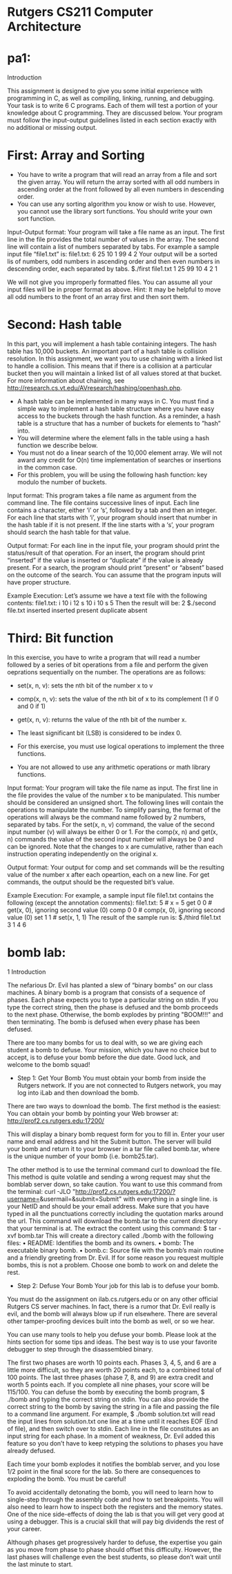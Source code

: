 # Rutgers CS211 Computer Architecture 

# pa1:
Introduction

  This assignment is designed to give you some initial experience with programming in C, as well as
compiling, linking, running, and debugging. Your task is to write 6 C programs. Each of them will
test a portion of your knowledge about C programming. They are discussed below. Your program
must follow the input-output guidelines listed in each section exactly with no additional or missing
output.

# First: Array and Sorting
- You have to write a program that will read an array from a file and sort the given array. You will
return the array sorted with all odd numbers in ascending order at the front followed by all even
numbers in descending order.
- You can use any sorting algorithm you know or wish to use. However, you cannot use the library
sort functions. You should write your own sort function.

Input-Output format: Your program will take a file name as an input. The first line in the
file provides the total number of values in the array. The second line will contain a list of numbers
separated by tabs. For example a sample input file “file1.txt” is:
file1.txt:
6
25 10 1 99 4 2
Your output will be a sorted lis of numbers, odd numbers in ascending order and then even numbers
in descending order, each separated by tabs.
$./first file1.txt
1 25 99 10 4 2
1

We will not give you improperly formatted files. You can assume all your input files will be in
proper format as above.
Hint: It may be helpful to move all odd numbers to the front of an array first and then sort them.


# Second: Hash table
  In this part, you will implement a hash table containing integers. The hash table has 10,000 buckets.
An important part of a hash table is collision resolution. In this assignment, we want you to use
chaining with a linked list to handle a collision. This means that if there is a collision at a particular
bucket then you will maintain a linked list of all values stored at that bucket. For more information
about chaining, see http://research.cs.vt.edu/AVresearch/hashing/openhash.php.

- A hash table can be implemented in many ways in C. You must find a simple way to implement
a hash table structure where you have easy access to the buckets through the hash function. As
a reminder, a hash table is a structure that has a number of buckets for elements to ”hash” into.
- You will determine where the element falls in the table using a hash function we describe below.
- You must not do a linear search of the 10,000 element array. We will not award any credit for
O(n) time implementation of searches or insertions in the common case.
- For this problem, you will be using the following hash function: key modulo the number of
buckets.

Input format: This program takes a file name as argument from the command line. The file
contains successive lines of input. Each line contains a character, either ‘i’ or ‘s’, followed by a tab
and then an integer. For each line that starts with ‘i’, your program should insert that number in
the hash table if it is not present. If the line starts with a ‘s’, your program should search the hash
table for that value.

Output format: For each line in the input file, your program should print the status/result
of that operation. For an insert, the program should print “inserted” if the value is inserted or
“duplicate” if the value is already present. For a search, the program should print ”present” or
“absent” based on the outcome of the search. You can assume that the program inputs will have
proper structure.

Example Execution: Let’s assume we have a text file with the following contents:
file1.txt:
i 10
i 12
s 10
i 10
s 5
Then the result will be:
2
$./second file.txt
inserted
inserted
present
duplicate
absent

# Third: Bit function
  In this exercise, you have to write a program that will read a number followed by a series of bit
operations from a file and perform the given oeprations sequentially on the number. The operations
are as follows:
- set(x, n, v): sets the nth bit of the number x to v
- comp(x, n, v): sets the value of the nth bit of x to its complement (1 if 0 and 0 if 1)
- get(x, n, v): returns the value of the nth bit of the number x.
- The least significant bit (LSB) is considered to be index 0.

- For this exercise, you must use logical operations to implement the three functions.
- You are not allowed to use any arithmetic operations or math library functions.

Input format: Your program will take the file name as input. The first line in the file provides
the value of the number x to be manipulated. This number should be considered an unsigned
short. The following lines will contain the operations to manipulate the number. To simplify
parsing, the format of the operations will always be the command name followed by 2 numbers,
separated by tabs. For the set(x, n, v) command, the value of the second input number (v) will
always be either 0 or 1. For the comp(x, n) and get(x, n) commands the value of the second
input number will always be 0 and can be ignored. Note that the changes to x are cumulative,
rather than each instruction operating independently on the original x.

Output format: Your output for comp and set commands will be the resulting value of the
number x after each opeartion, each on a new line. For get commands, the output should be the
requested bit’s value.

Example Execution: For example, a sample input file file1.txt contains the following (except
the annotation comments):
file1.txt:
5 # x = 5
get 0 0 # get(x, 0), ignoring second value (0)
comp 0 0 # comp(x, 0), ignoring second value (0)
set 1 1 # set(x, 1, 1)
The result of the sample run is:
$./third file1.txt
3
1
4
6

# bomb lab:
1 Introduction

The nefarious Dr. Evil has planted a slew of “binary bombs” on our class machines. A binary bomb is a
program that consists of a sequence of phases. Each phase expects you to type a particular string on stdin.
If you type the correct string, then the phase is defused and the bomb proceeds to the next phase. Otherwise,
the bomb explodes by printing "BOOM!!!" and then terminating. The bomb is defused when every phase
has been defused.

There are too many bombs for us to deal with, so we are giving each student a bomb to defuse. Your
mission, which you have no choice but to accept, is to defuse your bomb before the due date. Good luck,
and welcome to the bomb squad!

- Step 1: Get Your Bomb
You must obtain your bomb from inside the Rutgers network. If you are not connected to Rutgers network,
you may log into iLab and then download the bomb.

There are two ways to download the bomb. The first method is the easiest: You can obtain your bomb by
pointing your Web browser at:
http://prof2.cs.rutgers.edu:17200/

This will display a binary bomb request form for you to fill in. Enter your user name and email address and
hit the Submit button. The server will build your bomb and return it to your browser in a tar file called
bomb<id>.tar, where <id> is the unique number of your bomb (i.e. bomb25.tar).
  
The other method is to use the terminal command curl to download the file. This method is quite volatile
and sending a wrong request may shut the bomblab server down, so take caution. You want to use this
command from the terminal: curl -JLO "http://prof2.cs.rutgers.edu:17200/?username=<N>&usermail=<E>&submit=Submit"
with everything in a single line. <N> is your NetID and <E> should be your email address.
Make sure that you have typed in all the punctuations correctly including the quotation marks around the
url. This command will download the bomb<id>.tar to the current directory that your terminal is at.
The extract the content using this command:
$ tar -xvf bomb<id>.tar
This will create a directory called ./bomb<ID> with the following files:
• README: Identifies the bomb and its owners.
• bomb: The executable binary bomb.
• bomb.c: Source file with the bomb’s main routine and a friendly greeting from Dr. Evil.
If for some reason you request multiple bombs, this is not a problem. Choose one bomb to work on and
delete the rest.
- Step 2: Defuse Your Bomb
Your job for this lab is to defuse your bomb.
  
You must do the assignment on ilab.cs.rutgers.edu or on any other official Rutgers CS server
machines. In fact, there is a rumor that Dr. Evil really is evil, and the bomb will always blow up if run
elsewhere. There are several other tamper-proofing devices built into the bomb as well, or so we hear.

You can use many tools to help you defuse your bomb. Please look at the hints section for some tips and
ideas. The best way is to use your favorite debugger to step through the disassembled binary.

The first two phases are worth 10 points each. Phases 3, 4, 5, and 6 are a little more difficult, so they are
worth 20 points each, to a combined total of 100 points. The last three phases (phase 7, 8, and 9) are extra
credit and worth 5 points each. If you complete all nine phases, your score will be 115/100.
You can defuse the bomb by executing the bomb program,
$ ./bomb
and typing the correct string on stdin. You can also provide the correct string to the bomb by saving the
string in a file and passing the file to a command line argument. For example,
$ ./bomb solution.txt
will read the input lines from solution.txt one line at a time until it reaches EOF (End of file), and
then switch over to stdin. Each line in the file constitutes as an input string for each phase. In a moment
of weakness, Dr. Evil added this feature so you don’t have to keep retyping the solutions to phases you have
already defused.

Each time your bomb explodes it notifies the bomblab server, and you lose 1/2 point in the final score
for the lab. So there are consequences to exploding the bomb. You must be careful!

To avoid accidentally detonating the bomb, you will need to learn how to single-step through the assembly
code and how to set breakpoints. You will also need to learn how to inspect both the registers and the
memory states. One of the nice side-effects of doing the lab is that you will get very good at using a
debugger. This is a crucial skill that will pay big dividends the rest of your career.

Although phases get progressively harder to defuse, the expertise you gain as you move from phase to phase
should offset this difficulty. However, the last phases will challenge even the best students, so please don’t
wait until the last minute to start.
